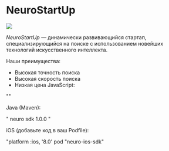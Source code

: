 # NeuroStartUp

![](logo.png)

*NeuroStartUp* — динамически развивающийся стартап, специализирующийся на поиске с использованием новейших технологий искусственного интеллекта.

Наши преимущества:
* Высокая точность поиска
* Высокая скорость поиска
* Низкая цена
JavaScript:

"<script src="https://localhost/neuro.sdk.min.js"></script>"

Java (Maven):

"<dependency>
  <groupId>neuro</groupId>
  <artifactId>sdk</artifactId>
  <version>1.0.0</version>
</dependency>"

iOS (добавьте код в ваш Podfile):

"platform :ios, '8.0'
pod "neuro-ios-sdk"